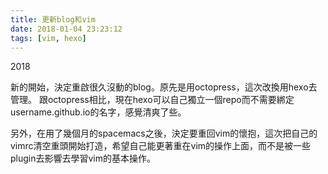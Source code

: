 ```yaml
---
title: 更新blog和vim
date: 2018-01-04 23:23:12
tags: [vim, hexo]
---
```


2018

<!-- more -->
新的開始，決定重啟很久沒動的blog。原先是用octopress，這次改換用hexo去管理。
跟octopress相比，現在hexo可以自己獨立一個repo而不需要綁定username.github.io的名字，感覺清爽了些。

另外，在用了幾個月的spacemacs之後，決定要重回vim的懷抱，這次把自己的vimrc清空重頭開始打造，希望自己能更著重在vim的操作上面，而不是被一些plugin去影響去學習vim的基本操作。
